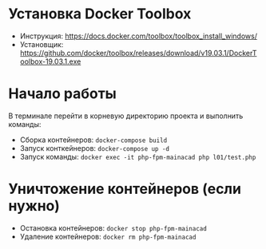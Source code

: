 # Установка Docker Toolbox
- Инструкция: https://docs.docker.com/toolbox/toolbox_install_windows/
- Установщик: https://github.com/docker/toolbox/releases/download/v19.03.1/DockerToolbox-19.03.1.exe

# Начало работы
В терминале перейти в корневую директорию проекта и выполнить команды:
- Сборка контейнеров: `docker-compose build`
- Запуск конткейнеров: `docker-compose up -d`
- Запуск команды: `docker exec -it php-fpm-mainacad php l01/test.php`

# Уничтожение контейнеров (если нужно)
- Остановка контейнеров: `docker stop php-fpm-mainacad`
- Удаление контейнеров: `docker rm php-fpm-mainacad`